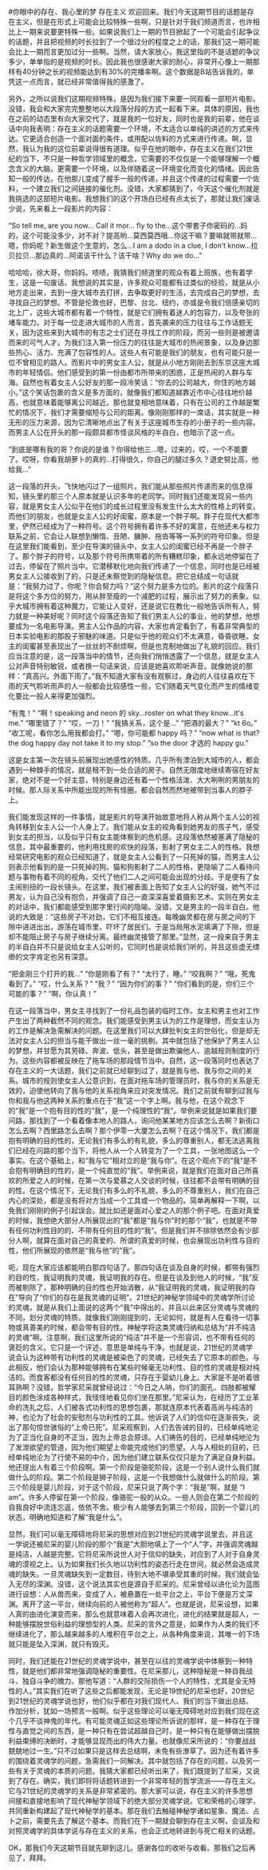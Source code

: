 #你眼中的存在、我心里的梦 存在主义
欢迎回来。我们今天这期节目的话题是存在主义，但是在形式上可能会比较特殊一些啊，只是针对于我们频道而言，也许相比上一期来说要更特殊一些。如果说我们上一期的节目掀起了一个可能会引起争议的话题，并且把视频的时长拉到了一个很过分的程度之上的话，那我们这一期可能会比上一期而言更加过分一些啊。当然，请大家放心，我这里指的不是话题的争议多少，单单指的是视频的时长。因此我也很感谢大家的耐心，非常开心像上一期那样有40分钟之长的视频能达到有30%的完播率啊。这个数据是B站告诉我的，单凭这一点而言，就已经非常值得我的感激了。

另外，之所以说我们这期视频特殊，是因为我们接下来要一同观看一部短片电影。没错，我会和大家完完整整地以大段落分段的方式一起看下来。具体的原因，我也在之前的动态里有向大家交代了，就是我的一位好友，同时也是我的前辈，他在谈话中向我表明：存在主义的话题需要一个环境，不太适合以单纯的讲述的方式来传达。它更适合创造一个面对面的条件，或用配以佐料的方式来进行传递。啊，显然，我认为我的这位前辈说得很有道理。似乎在他的眼中，存在主义在我们21世纪的当下，不只是一种哲学领域里的概念，它需要的不仅仅是一个能够理解一个概念含义的大脑，更需要一个环境，以及伴随着这一环境变化而变化的情绪。因此告知一般的传达，在他那儿变成了握手一般的传递，并且这个传递的过程需要一个佐料，一个建立我们之间链接的催化剂。没错，大家都猜到了，今天这个催化剂就是我挑选的这部短片电影。我想我们的这个开场白已经有点太长了，那就让我们废话少说，先来看上一段影片的内容：

“So tell me, are you now… Call it mor… fly to the…这个带套子你密码的…妈的，这个可能没多少，对不对？提高哟…莫西莫西哦…你这干嘛？要嘛就带就带…嗯，你妈呢？新生做这个生意的，怎么…I am a dodo in a clue, I don’t know…拉贝拉贝…那边真的…阿诺该干什么？该干啥？Why do we do…”

哈哈哈，徐大哥，你妈妈。啧啧，我猜我们频道里的观众有着上班族，也有着学生，这是一句废话。我想说的其实是，许多观众可能都有过类似的经验，就是从小地方走出来，去到一座大城市去打拼，去争取更好的生活，去完成自己的梦想，去寻找自己的梦想。不管是伦敦也好，巴黎、台北、纽约，亦或是令我们倍感亲切的北上广，这些大城市都有着一个特性，就是它们拥有着迷人的包容力，以及夸张的堵车能力。对于每一位走进大城市的人而言，首先袭来的压力往往与工作话题无关，因为这些来到大城市的有志之士们还在寻找工作的阶段，而另一些则是被邀请而来的可气人才。为我们注入第一份压力的往往是大城市的热闹景象，以及身边那些热心、活力、充满了包容性的人。这些人有可能是我们的朋友，也有可能只是一位不曾相见的路人。而影片中的男女主人公，就是从小地方刚刚去到东京这座大城市的年轻情侣。他们感受到的第一份由都市所带来的困惑，正是热闹的人群与车海。自然也有着女主人公好友的那一段冷笑话：“你去的公司越大，你住的地方越小。”这个笑话包裹的含义是多方面的，就像我们都知道越靠近市中心往往地价越高，也就意味着能够离公司越近。那也就变相地意味着，只有在公司的工作越是繁忙的情况下，我们才需要缩短与公司的距离。像刚刚那样的一席话，其实就是一种无形的压力来源，因为它清晰地点出了有关于这座城市生存的小册子的一些内容。而男主人公在开头的那一段颇具都市怪谈风格的半自白，也暗示了这一点。

“到底是哪有我的哥？你说的是谁？你得给他三…嗯，过来的，哎，一个不能要了。哎呀，你看我胡萝卜的真的…打得很久，你自己的腿过多久？退史努比高，他给我…”

这一段落的开头，飞快地闪过了一组照片。我们能从那些照片传递而来的信息得知，镜头里的那三个人原本就是认识多年的老同学。同时我们还能发现另一些内容，就是男女主人公似乎在他们的成长过程里没有发生什么太大的性格上的转变。而他们的朋友，也就是女主人公的好闺蜜，原本是一个胖子啊。胖子在现代大都市里，俨然已经成为了一种符号。这个符号拥有着许多不好的寓意，在他还未与权力联系之前，它会让人联想到懒惰、丑陋、臃肿、拖沓等等一系列的符号印象。但是在这里我们能看到，至少在导演的镜头中，女主人公的闺蜜已经不再是一个胖子了。那个胖子的符号，以及那个符号所携带着的所有糟糕印象，都永远地停留在了过去，停留在了照片当中。它潜移默化地向我们传递了一个信息，同时也是已经被男女主人公接收到了的，只是还未察觉到的隐秘信息。把它总结成一句话就是：“我努力过了，你呢？你会努力吗？”这个努力是多方位的。影片的这个段落只是将这个多方位的努力，用从胖至瘦的一个减肥的过程，展示出了努力的表象。似乎大城市拥有着这种魔力，它能让人变好，还是说它在教化一般地告诉所有人，努力就是一种美好呢？同时这个段落还告知了我们男主人公的事业，他的梦想，他想要成为一名电影导演。男主人公作品的内容，大家也肯定看到了，有着非常典型的日本实验电影的那股子邪魅的味道。只是似乎他的观众们不太满意，昏昏欲睡。女主的闺蜜甚至表现出了一丝丝的不耐烦啊，但是也克制地做出了礼貌的回应。我们应当注意的是，这一段落当中的情节，还向我们悄悄透露了一个信息，就是女主人公对声音特别敏锐，或者换一句话来说，应该是她喜欢聆听声音。就像她说的那样：“真高兴。外面下雨了。”我不知道大家有没有观察过，身边的人往往喜欢在下雨的天气聆听雨声的人一般都会比较感性一些，它们随着天气变化而产生的情绪变化要比一般人来得更加强烈。

“有鬼！”
“啊！speaking and neon 的 sky…roster on what they know…it's me.”
“哪里错了？”
“哎，一刀！”
“我搞关系，这个是…”
“把酒的最大？”
“kt 6o。”
“收工呢，看你怎么用我都会打。”
“嗯，你可能都 happy 吗？”
“now what is that? the dog happy day not take it to my stop.”
“so the door 才选的 happy gu.”

这是女主第一次在镜头前展现出她感性的特质。几乎所有漂泊到大城市的人，都会遇到一种棘手的情况，就是租不到一处合适的房子。自然无限度地继续寄宿在好友家，绝对不是一个好主意，特别是身边还有着一个性格活泼、大大咧咧的男朋友的时候。那人际关系中所能出现的所有怪圈，都会自然而然地被带到当事人的脖子上。

我们能发现这样的一件事情，就是影片的导演开始故意地将人称从两个主人公的视角转移到女主人公一个人身上了。我们能从女主的视角看到她男友的孩子气，感受到女主的担当，以及似乎只有女主能体察到的危机感。这段落依然被塞满了隐秘的信息，其中最重要的，他利用找房的欢快的段落，影射了男女主二人的性格。我想经常研究电影的观众已经知道了，就是女主人公看到了一只死掉的猫，而男主人公则表示他看到的是一只死掉的狗。猫和狗影射了二人的性格，更隐喻了二人看待问题与事物有着不同的视角，交代了他们二人之间可能会出现的分歧。于是便有了女主闹别扭的一段长镜头。在这里，我们被表面上告知了女主人公的好强，她气不过男友，认为自己没有抱负，并强调了自己一直深深喜爱着摄影艺术。实则在男女主的对话中，我们都能感受到那字里行间的隐喻。没错，又是男主的一段半自白。他说的大致是：“这些房子不对劲，它们不相互接连。每晚幽灵都在房与房之间的下隙中进进出出，游荡在城市里，吓坏了居民们。于是当局用水泥填满了下隙，但是却不能阻止房子与房子继续分离。最终幽灵接管了那里。”显然，这一段来自于男主的半自白并不只是说给女主人公听的，它同时也是说给我们听的，并且这些虚无缥缈的文字肯定也另有深意。

“把金刚三个打开的我…”
“你是刚看了有？”
“太行了，睡。”
“咬我啊？”
“哦，死鬼看到了。”
“哎，什么关系？”
“我？”
“因为你们的事？”
“你们看到的是，你们三个可能的事？”
“啊，你认真！”

在这一段落当中，男女主寻找到了一份礼品包装的临时工作。女主和男主也对工作产生出了两种截然不同的观念。我们能感受到男主认为的工作是理想，而女主认为的工作是解决急需解决的问题。在这里我们可以大肆批判女主的世俗化，但是却无法对女主人公的担当与能干做出一丝一毫的挑剔。其中就包括了他保护了男主人公的梦想，并甘愿为其劳碌、奔波、低头，甚至是做出欺骗他人、逾越规则制度的行为。这些内容都被反映在了拖车场的那段情节当中。自然，这一段落同时也表达了存在主义的一大话题，我们之前就已经聊到过了，就是我与他、我与你之间的关系。城市的规则使女主人公意识到，在面对拖车场的管理员时，我与你的关系是无效的，迫使他转向了我与他的关系视角来应对突发情况。我们之前就有聊到过我与你和我与他这两种关系的重点在于“我”这一个字上啊。我与他，在这个观念下的“我”是一个抱有目的性的“我”，是一个纯理性的“我”。举例来说就是如果我们要问路，那找到了一个看着像本地人的路人，询问他某某地方应该怎么去啊？新街口怎么去啊？西里路怎么去啊？那个伊零一大厦怎么去啊？在这个情况下，我们都是抱有明确的目的性的，无论我们有多么的有礼貌，多么的尊重别人，都无法逃离我们已经在问路的那个当下，将他人从一个人转变为了一个工具，一张地图这么一个事实。在这个基础上，和“我与它”相对立的是“我与你”。在这个观点下的“我”是不会抱有明确目的性的，是一个纯直觉的“我”。举例来说，就是我们在面对自己所喜欢的所爱之人的时候，在第一次与爱慕之人交谈的时候，往往都不会带有明确的目的性。在这个情况下，无论我们有多么的不礼貌，多么的不尊重别人，我们在自己内心的深处，都是没有将对方当成一个工具或一个物品的。简单再解释一下啊，以免我们刚刚的例子引起误会。就比如还是面对心爱之人的那个例子吧。在面对真爱的时候，我想绝大部分人所展现出的“我”都是“我与你”时的那个“我”，也就是不带有任何功利性目的的、不带有任何目的性的“我”。但是我们并不排除依然会有少部分人啊，就算在面对自己的真爱的、所谓的真爱的时候，也会展现出功利性与目的性，他们所展现的依然是“我与他”的“我”。

呃，现在大家应该都能明白那四句话了。那四句话在谈及自身的时候，都带有强烈的目的性，我证明我的灵魂，我证明我的存在。但是在谈及到他人的时候，“我”反而被剔除了，那种明确的目的性也开始消散，从“我证明我的灵魂，我证明我的存在”导向了“你们的存在是我灵魂的证明”。21世纪的神秘学领域中的灵魂学所讨论的灵魂，就是从我们上面说的这两个“我”中得出的，并且以此来区分灵魂与灵魂的不同，划分灵魂的特质。就像我们刚刚提到的，无论如何，就是有人在看待一切事物或真善美的时候，都会带有目的性。神秘学将这类灵魂归纳和总结为“并不纯洁的灵魂”啊。注意啊，我们这里所说的“纯洁”并不是一个形容词，也不带有任何的褒贬的含义。它只是一个评述，意思是单纯与干净。也就是说，21世纪的灵魂学说会认为这种带有功利性的灵魂是被染色了的灵魂，已经失去了它原本的颜色。与此相反，他们会认为那种能够拥有在某些时候毫无功利性、目的性的灵魂是相对纯洁的。而食客都没有任何目的性的灵魂，只存在于婴幼儿身上。大家是不是听着很耳熟啊？没错，哲学家尼采就曾经说过：“今日之人呐，你们的面孔、四肢都被耀目的颜色涂成各种样式，我怪怪地看见你们坐在那里。”尼采认为，在经历了工业革命的洗礼之后，人们被各式功利性的思想包裹，那就连原本代表着高尚与纯洁的神，也沦为了社会的安慰剂与功利性的工具。他诉说了人们的信仰在逐渐丧失，说出了那句惊世骇俗的“上帝已死”。尼采观察到，人们去告诫的目的，已经单纯地沦为了正当化自身的不正当，因为上帝总会原谅。人们祷告的目的，已经单纯地沦为了发泄欲望的管道，因为他们期望上帝能完成他们的愿望。人与人相处的目的，已经单纯地沦为了行使不易的中介，因为他们建立联系仅仅只是为了满足自身利益。他还提出人有着三个阶段啊。第一个阶段是骆驼阶段，这是一个别人说什么我们就做什么的阶段。第二个阶段是狮子阶段，这是一个我想做什么就做什么的阶段。第三个阶段是婴儿阶段，对于这个阶段，尼采只说了两个字：“我是”啊，就是 “I am”。许多人停留在第一个阶段，像骆驼一般的从众。一些人则会在第二个阶段的自我良好中流连忘返，依依不舍。极少有人能够去到第三个阶段，回到一个婴儿的状态，明确地知道和了解“我是什么”。

显然，我们可以毫无障碍地将尼采的思想对应到21世纪的灵魂学说里去，并且这一学说还被尼采的婴儿阶段的那个“我是”大胆地填上了一个“人”字，并强调灵魂越是纯洁，人越是完整。它将尼采所说世人对于信仰的缺失，对应到了人对于自身灵魂的漠视之上。认为如果我们长久地以功利性的姿态行走在世间，就必然会造成灵魂的缺失。一旦灵魂缺失到一定数目，待到大地不堪承受其重的时候，我们就会坠入无尽的深渊。没错，这个说法其实也是源自于尼采的。尼采曾经以进化论为蓝图进行设想：人从兽而来，变成了人，被悬置在一处平台之上，平台下便是万丈深渊。离开了这一平台，继续向前的人被他称为“超人”。也就是说，尼采设想，如果人真的由进化演变而来，那么也就意味着人会再次进化，进化的结果就是超人，一种能够摆脱世俗利益的理想型的人类。尼采的言外之意是，如果作为人类的我们不继续进化了，那么越来越多的人堆积在平台之上，从各种角度来说，其唯一的下场就只能是坠入深渊，就只有毁灭。

同时，我们还能在21世纪的灵魂学说中，甚至在以往的灵魂学说中体察到一种特性，就是他们都非常地强调隐秘的重要性。在尼采那儿，这种隐秘是一种自我战斗、独自斗争的魄力。那他写道：“人群的交际损伤一个人的特性，尤其是全无特性的人。”其实我们在听了这些之后都能发现，无论是19世纪的尼采也好，20世纪到21世纪的灵魂学说也好，他们似乎都在对我们现代人、我们的当下做出总结、作加分析，犹如一场预言一般啊。似乎这些理论可以毫无障碍地对应到我们现在这个几乎不谈神鬼的年代。有可能灵魂正如这些理论所诉说的那样，是一种存在于理性与直觉之间的东西，是一种只有在尝试超越自己时，是一种只有在能够做出摆脱利益束缚的决断时，才能够显现而出的伟大力量。也就像尼采所说的：“你要战战兢兢地过一生。”只不过如果只是这样去总结啊，未免有些潦草了。因为还有着许多的围绕着灵魂学的问题，急需我们一同解决。其中就包括了存在的问题，以及另一些有关于灵魂的本质的问题。我猜大家都已经听出来了，我们既提到了尼采，又说到了存在。确实，我们即将将话题转进到一个非常年轻的哲学流派——存在主义。它与21世纪的灵魂学的关系是非常紧密的。那大家可以说，存在主义的许多思想间接和直接地影响了现代神秘学领域下的绝大部分灵魂学说。它和荣格的心理学，共同重新构建起了现代神秘学的基本。那在我们去触碰神秘学诸如星象、魔法、占卜之前，需要先去了解这个基本。而我们在下一期就会聊到存在主义啊，会谈及和对照灵魂学的具体学说与存在主义的关系，也会正式地转进到与死亡相关的话题。

OK，那我们今天这期节目就先聊到这儿。感谢各位的收听与收看。那我们之后再见了，拜拜。